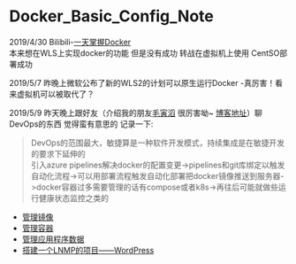 # Docker_Basic_Config_Note

2019/4/30   Bilibili-[一天掌握Docker](https://www.bilibili.com/video/av49731612)<br>
本来想在WLS上实现docker的功能 但是没有成功 转战在虚拟机上使用 CentSO部署成功<br>

2019/5/7 昨晚上微软公布了新的WLS2的计划可以原生运行Docker -真厉害！看来虚拟机可以被取代了？<br>

2019/5/9 昨天晚上跟好友（介绍我的朋友[毛寅滔](https://github.com/yiluomyt) 很厉害呦~ [博客地址](https://blog.mytyiluo.cn/)）聊DevOps的东西 觉得蛮有意思的 记录一下:<br>
>DevOps的范围最大，敏捷算是一种软件开发模式，持续集成是在敏捷开发的要求下延伸的<br>
引入azure pipelines解决docker的配置变更->pipelines和git库绑定以触发自动化流程->可以用部署流程触发自动化部署把docker镜像推送到服务器->docker容器过多需要管理的话有compose或者k8s->再往后可能就做些运行健康状态监控之类的<br>
+ [管理镜像](https://github.com/lcePolarBear/Docker_Basic_Config_Note/blob/master/B站-一天掌握Docker/怎么管理镜像.md)<br>
+ [管理容器](https://github.com/lcePolarBear/Docker_Basic_Config_Note/blob/master/B站-一天掌握Docker/怎么管理容器.md)<br>
+ [管理应用程序数据](https://github.com/lcePolarBear/Docker_Basic_Config_Note/blob/master/B站-一天掌握Docker/管理应用程序数据.md)<br>
+ [搭建一个LNMP的项目——WordPress](https://github.com/lcePolarBear/Docker_Basic_Config_Note/blob/master/B站-一天掌握Docker/用LNMP平台搭建WordPress.md)<br>